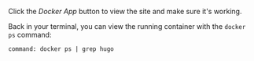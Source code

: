 Click the _Docker App_ button to view the site and make sure it's working.

Back in your terminal, you can view the running container with the `docker ps` command:

```terminal:execute
command: docker ps | grep hugo
```
